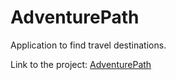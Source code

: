# AdventurePath

Application to find travel destinations.

Link to the project: [AdventurePath](http://adventurepath.herokuapp.com)